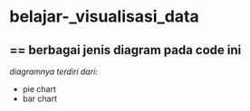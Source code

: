 # belajar-_visualisasi_data
==
berbagai jenis diagram pada code ini
--
*diagramnya terdiri dari:*
- pie chart
- bar chart

